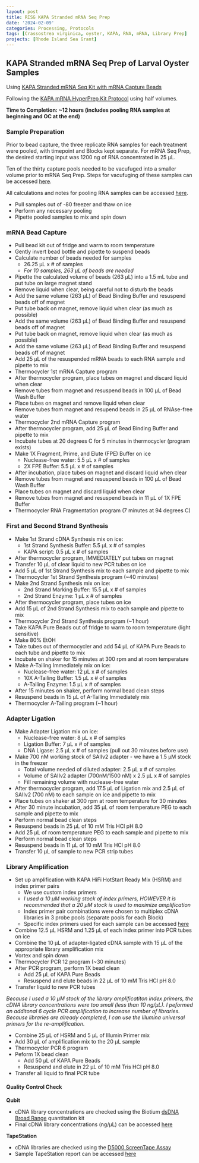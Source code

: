 ```yaml
---
layout: post
title: RISG KAPA Stranded mRNA Seq Prep
date: '2024-02-09'
categories: Processing, Protocols
tags: [Crassostrea virginica, oyster, KAPA, RNA, mRNA, Library Prep]
projects: [Rhode Island Sea Grant]
---
```


## KAPA Stranded mRNA Seq Prep of Larval Oyster Samples 

Using [KAPA Stranded mRNA Seq Kit with mRNA Capture Beads](https://sequencing.roche.com/us/en/products/group/kapa-stranded-rna-seq-kits.html) 

Following the [KAPA mRNA HyperPrep Kit Protocol](https://genome.med.harvard.edu/documents/libraryPrep/KAPAmRNAHyperPrepProtocol.pdf) using half volumes. 

**Time to Completion: ~12 hours (includes pooling RNA samples at beginning and OC at the end)**

### Sample Preparation

Prior to bead capture, the three replicate RNA samples for each treatment were pooled, with timepoint and Blocks kept separate. For mRNA Seq Prep, the desired starting input was 1200 ng of RNA concentrated in 25 μL. 

Ten of the thirty capture pools needed to be vacufuged into a smaller volume prior to mRNA Seq Prep. Steps for vacufuging of these samples can be accessed [here](https://amyzyck.github.io/AmyZyck_Notebook/RISG-Vacufuge-of-RNA-Samples/).

All calculations and notes for pooling RNA samples can be accessed [here](https://docs.google.com/spreadsheets/d/1jGcuh2gzTWEF-I5Q9s6QY_uEYRuJ7xy2vUGYlyYpWAA/edit?usp=sharing).

- Pull samples out of -80 freezer and thaw on ice 
- Perform any necessary pooling
- Pipette pooled samples to mix and spin down 

### mRNA Bead Capture

- Pull bead kit out of fridge and warm to room temperature
- Gently invert bead bottle and pipette to suspend beads 
- Calculate number of beads needed for samples
    - 26.25 μL x # of samples 
    - *For 10 samples, 263 μL of beads are needed*
- Pipette the calculated volume of beads (263 μL) into a 1.5 mL tube and put tube on large magnet stand 
- Remove liquid when clear, being careful not to disturb the beads
- Add the same volume (263 μL) of Bead Binding Buffer and resuspend beads off of magnet
- Put tube back on magnet, remove liquid when clear (as much as possible)
- Add the same volume (263 μL) of Bead Binding Buffer and resuspend beads off of magnet
- Put tube back on magnet, remove liquid when clear (as much as possible)
- Add the same volume (263 μL) of Bead Binding Buffer and resuspend beads off of magnet
- Add 25 μL of the resuspended mRNA beads to each RNA sample and pipette to mix
- Thermocycler 1st mRNA Capture program 
- After thermocycler program, place tubes on magnet and discard liquid when clear 
- Remove tubes from magnet and resuspend beads in 100 μL of Bead Wash Buffer
- Place tubes on magnet and remove liquid when clear 
- Remove tubes from magnet and resupend beads in 25 μL of RNAse-free water
- Thermocycler 2nd mRNA Capture program
- After thermocycler program, add 25 μL of Bead Binding Buffer and pipette to mix
- Incubate tubes at 20 degrees C for 5 minutes in thermocycler (program exists)
- Make 1X Fragment, Prime, and Elute (FPE) Buffer on ice 
    - Nuclease-free water: 5.5 μL x # of samples
    - 2X FPE Buffer: 5.5 μL x # of samples
- After incubation, place tubes on magnet and discard liquid when clear
- Remove tubes from magnet and resuspend beads in 100 μL of Bead Wash Buffer
- Place tubes on magnet and discard liquid when clear 
- Remove tubes from magnet and resuspend beads in 11 μL of 1X FPE Buffer
- Thermocycler RNA Fragmentation program (7 minutes at 94 degrees C)

### First and Second Strand Synthesis

- Make 1st Strand cDNA Synthesis mix on ice:
    - 1st Strand Synthesis Buffer: 5.5 μL x # of samples
    - KAPA script: 0.5 μL x # of samples 
- After thermocycler program, IMMEDIATELY put tubes on magnet
- Transfer 10 μL of clear liquid to new PCR tubes on ice
- Add 5 μL of 1st Strand Synthesis mix to each sample and pipette to mix
- Thermocycler 1st Strand Synthesis program (~40 minutes)
- Make 2nd Strand Synthesis mix on ice:
    - 2nd Strand Marking Buffer: 15.5 μL x # of samples
    - 2nd Strand Enzyme: 1 μL x # of samples
- After thermocycler program, place tubes on ice
- Add 15 μL of 2nd Strand Synthesis mix to each sample and pipette to mix
- Thermocycler 2nd Strand Synthesis program (~1 hour)
- Take KAPA Pure Beads out of fridge to warm to room temperature (light sensitive)
- Make 80% EtOH
- Take tubes out of thermocycler and add 54 μL of KAPA Pure Beads to each tube and pipette to mix
- Incubate on shaker for 15 minutes at 300 rpm and at room temperature
- Make A-Tailing Immediately mix on ice:
    - Nuclease-free water: 12 μL x # of samples
    - 10X A-Tailing Buffer: 1.5 μL x # of samples
    - A-Tailing Enzyme: 1.5 μL x # of samples
- After 15 minutes on shaker, perform normal bead clean steps 
- Resuspend beads in 15 μL of A-Tailing Immediately mix 
- Thermocycler A-Tailing program (~1 hour)

### Adapter Ligation

- Make Adapter Ligation mix on ice:
    - Nuclease-free water: 8 μL x # of samples
    - Ligation Buffer: 7 μL x # of samples
    - DNA Ligase: 2.5 μL x # of samples (pull out 30 minutes before use)
- Make 700 nM working stock of SAIIv2 adapter - we have a 1.5 μM stock in the freezer
    - Total volume needed of diluted adapter: 2.5 μL x # of samples
    - Volume of SAIIv2 adapter (700nM/1500 nM) x 2.5 μL x # of samples
    - Fill remaining volume with nuclease-free water
- After thermocycler program, add 17.5 μL of Ligation mix and 2.5 μL of SAIIv2 (700  nM) to each sample on ice and pipette to mix
- Place tubes on shaker at 300 rpm at room temperature for 30 minutes
- After 30 minute incubation, add 35 μL of room temperature PEG to each sample and pipette to mix
- Perform normal bead clean steps
- Resuspend beads in 25 μL of 10 mM Tris HCl pH 8.0
- Add 25 μL of room temperature PEG to each sample and pipette to mix
- Perform normal bead clean steps 
- Resuspend beads in 11 μL of 10 mM Tris HCl pH 8.0
- Transfer 10 μL of sample to new PCR strip tubes

### Library Amplification

- Set up amplification with KAPA HiFi HotStart Ready Mix (HSRM) and index primer pairs
    - We use custom index primers 
    - *I used a 10 μM working stock of index primers, HOWEVER it is recommended that a 20 μM stock is used to maximize amplification* 
    - Index primer pair combinations were chosen to multiplex cDNA libraries in 3 probe pools (separate pools for each Block)
    - Specific index primers used for each sample can be accessed [here](https://docs.google.com/spreadsheets/d/1jGcuh2gzTWEF-I5Q9s6QY_uEYRuJ7xy2vUGYlyYpWAA/edit?usp=sharing)
- Combine 12.5 μL HSRM and 1.25 μL of each index primer into PCR tubes on ice
- Combine the 10 μL of adapter-ligated cDNA sample with 15 μL of the appropriate library amplification mix 
- Vortex and spin down
- Thermocycler PCR 12 program (~30 minutes)
- After PCR program, perform 1X bead clean 
    - Add 25 μL of KAPA Pure Beads
    - Resuspend and elute beads in 22 μL of 10 mM Tris HCl pH 8.0
- Transfer liquid to new PCR tubes 

*Because I used a 10 μM stock of the library amplificatiton index primers, the cDNA library concentrations were too small (less than 10 ng/μL). I peformed an additonal 6 cycle PCR amplification to increase number of libraries. Because libraries are already completed, I can use the Illumina universal primers for the re-amplification.*

- Combine 25 μL of HSRM and 5 μL of Illumin Primer mix
- Add 30 μL of amplification mix to the 20 μL sample
- Thermocycler PCR 6 program 
- Peform 1X bead clean
    - Add 50 μL of KAPA Pure Beads
    - Resuspend and elute in 22 μL of 10 mM Tris HCl pH 8.0
- Transfer all liquid to final PCR tube

#### Quality Control Check 

**Qubit**
- cDNA library concentrations are checked using the Biotium [dsDNA Broad Range](https://biotium.com/wp-content/uploads/2017/12/PI-31069.pdf) quantitation kit
- Final cDNA library concentrations (ng/μL) can be accessed [here](https://docs.google.com/spreadsheets/d/1jGcuh2gzTWEF-I5Q9s6QY_uEYRuJ7xy2vUGYlyYpWAA/edit?usp=sharing)

**TapeStation**
- cDNA libraries are checked using the [D5000 ScreenTape Assay](https://www.agilent.com/cs/library/usermanuals/public/ScreenTape_D5000_QG.pdf)
- Sample TapeStation report can be accessed [here](https://drive.google.com/file/d/1zPisxY_qLmG7QU8WpjD2vXR5HGQov6La/view?usp=sharing)